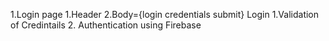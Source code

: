 1.Login page
    1.Header
    2.Body={login credentials submit}
    Login
        1.Validation of Credintails
        2. Authentication using Firebase
